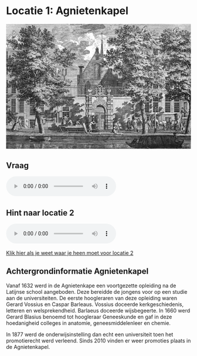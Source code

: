 # Locatie 1: Agnietenkapel
![](../img/agnietenkapel-banner.jpg)

## Vraag
<audio controls>
  <source src="https://raw.githubusercontent.com/robogast/blasius-speurtocht/master/mp3/stap1-vraag.mp3" type="audio/mpeg">
</audio>

## Hint naar locatie 2
<audio controls>
  <source src="https://raw.githubusercontent.com/robogast/blasius-speurtocht/master/mp3/stap2-hint.mp3" type="audio/mpeg">
</audio>

[Klik hier als je weet waar je heen moet voor locatie 2](locatie-2)

## Achtergrondinformatie Agnietenkapel
Vanaf 1632 werd in de Agnietenkape een voortgezette opleiding na de Latijnse school aangeboden. Deze bereidde de jongens voor op een studie aan de universiteiten. De eerste hoogleraren van deze opleiding waren Gerard Vossius en Caspar Barleaus. Vossius doceerde kerkgeschiedenis, letteren en welsprekendheid. Barlaeus doceerde wijsbegeerte. In 1660 werd Gerard Blasius benoemd tot hoogleraar Geneeskunde en gaf in deze hoedanigheid colleges in anatomie, geneesmiddelenleer en chemie. 

In 1877 werd de onderwijsinstelling dan echt een universiteit toen het promotierecht werd verleend. Sinds 2010 vinden er weer promoties plaats in de Agnietenkapel.

